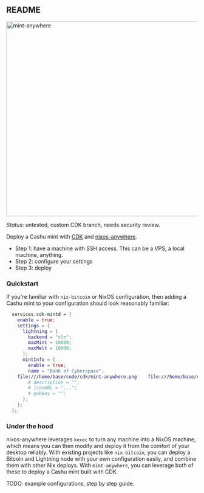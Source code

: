 ## README

<img width="512" height="512" alt="mint-anywhere" src="https://github.com/user-attachments/assets/092f0a2c-9e79-4f24-ad59-b05f1a879895" />


*Status*: untested, custom CDK branch, needs security review.

Deploy a Cashu mint with [CDK](https://github.com/cashubtc/cdk) and [nixos-anywhere](https://github.com/nix-community/nixos-anywhere).

- Step 1: have a machine with SSH access. This can be a VPS, a local machine, anything.
- Step 2: configure your settings
- Step 3: deploy

### Quickstart

If you're familiar with `nix-bitcoin` or NixOS configuration, then adding a Cashu mint to your configuration should look reasonably familiar:

```nix
  services.cdk-mintd = {
    enable = true;
    settings = {
      lightning = {
        backend = "cln";
        maxMint = 10000;
        maxMelt = 10000;
      };
      mintInfo = {
        enable = true;
        name = "Bank of Cyberspace";
    file:///home/base/code/cdk/mint-anywhere.png    file:///home/base/code/cdk/mint-anywhere.pngmotd = "hack the planet!!!";
        # description = "";
        # iconURL = "...";
        # pubkey = "";
      };
    };
  };
```

### Under the hood

nixos-anywhere leverages `kexec` to turn any machine into a NixOS machine, which means you can then modify and deploy it from the comfort of your desktop reliably.
With existing projects like `nix-bitcoin`, you can deploy a Bitcoin and Lightning node with your own configuration easily, and combine them with other Nix deploys.
With `mint-anywhere`, you can leverage both of these to deploy a Cashu mint built with CDK.


TODO: example configurations, step by step guide.

